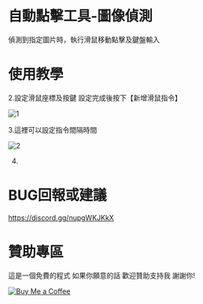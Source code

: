 # 自動點擊工具-圖像偵測

偵測到指定圖片時，執行滑鼠移動點擊及鍵盤輸入

# 使用教學
2.設定滑鼠座標及按鍵 設定完成後按下【新增滑鼠指令】 

![1](https://github.com/user-attachments/assets/bda2d45a-7211-47a8-8dd5-150367e58da8)

3.這裡可以設定指令間隔時間

![2](https://github.com/user-attachments/assets/726d3258-d5f3-49f5-a358-30a2b77b8927)

4.



# BUG回報或建議
https://discord.gg/nupgWKJKkX

# 贊助專區
這是一個免費的程式 如果你願意的話 歡迎贊助支持我 謝謝你!

[![Buy Me a Coffee](https://www.buymeacoffee.com/assets/img/custom_images/orange_img.png)](https://www.buymeacoffee.com/dreamtv)
